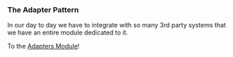 ### The Adapter Pattern

In our day to day we have to integrate with so many 3rd party systems that we have an entire module dedicated to it.

To the [Adapters Module](../core/vendors/altair/modules/adapters/README.md)!
